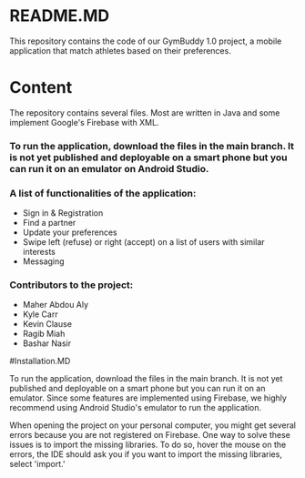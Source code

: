 # README.MD

This repository contains the code of our GymBuddy 1.0 project, a mobile application that match athletes based on their preferences.

# Content

The repository contains several files. Most are written in Java and some implement Google's Firebase with XML.

### To run the application, download the files in the main branch. It is not yet published and deployable on a smart phone but you can run it on an emulator on Android Studio.

### A list of functionalities of the application:
* Sign in & Registration
* Find a partner 
* Update your preferences
* Swipe left (refuse) or right (accept) on a list of users with similar interests
* Messaging


### Contributors to the project:

* Maher Abdou Aly
* Kyle Carr
* Kevin Clause
* Ragib Miah
* Bashar Nasir



#Installation.MD

To run the application, download the files in the main branch. It is not yet published and deployable on a smart phone but you can run it on an emulator. Since some features are implemented using Firebase, we highly recommend using Android Studio's emulator to run the application.

When opening the project on your personal computer, you might get several errors because you are not registered on Firebase. One way to solve these issues is to import the missing libraries. To do so, hover the mouse on the errors, the IDE should ask you if you want to import the missing libraries, select 'import.'
